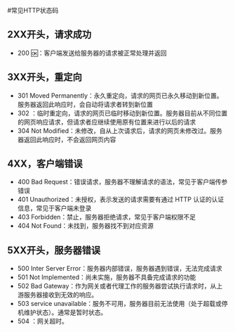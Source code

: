 #常见HTTP状态码
## 2XX开头，请求成功
- 200 🆗：客户端发送给服务器的请求被正常处理并返回
## 3XX开头，重定向
- 301 Moved Permanently：永久重定向，请求的网页已永久移动到新位置。 服务器返回此响应时，会自动将请求者转到新位置  
- 302 ：临时重定向，请求的网页已临时移动到新位置。服务器目前从不同位置的网页响应请求，但请求者应继续使用原有位置来进行以后的请求  
- 304 Not Modified：未修改，自从上次请求后，请求的网页未修改过。服务器返回此响应时，不会返回网页内容
## 4XX，客户端错误
- 400 Bad Request：错误请求，服务器不理解请求的语法，常见于客户端传参错误  
- 401 Unauthorized：未授权，表示发送的请求需要有通过 HTTP 认证的认证信息，常见于客户端未登录  
- 403 Forbidden：禁止，服务器拒绝请求，常见于客户端权限不足  
- 404 Not Found：未找到，服务器找不到对应资源
## 5XX开头，服务器错误
- 500 Inter Server Error：服务器内部错误，服务器遇到错误，无法完成请求  
- 501 Not Implemented：尚未实施，服务器不具备完成请求的功能  
- 502 Bad Gateway：作为网关或者代理工作的服务器尝试执行请求时，从上游服务器接收到无效的响应。  
- 503 service unavailable：服务不可用，服务器目前无法使用（处于超载或停机维护状态）。通常是暂时状态。
- 504 ：网关超时。